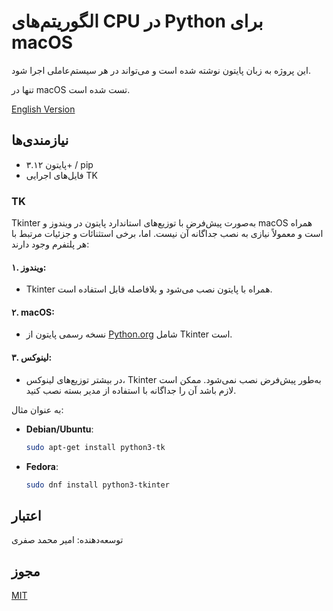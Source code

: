# الگوریتم‌های CPU در Python برای macOS

این پروژه به زبان پایتون نوشته شده است و می‌تواند در هر سیستم‌عاملی اجرا شود.

تنها در macOS تست شده است.

[English Version](README.md)

## نیازمندی‌ها

- پایتون ۳.۱۲+ / pip
- فایل‌های اجرایی TK

### TK

Tkinter به‌صورت پیش‌فرض با توزیع‌های استاندارد پایتون در ویندوز و macOS همراه است و معمولاً نیازی به نصب جداگانه آن نیست. اما، برخی استثنائات و جزئیات مرتبط با هر پلتفرم وجود دارند:

#### ۱. **ویندوز**:
   - Tkinter همراه با پایتون نصب می‌شود و بلافاصله قابل استفاده است.

#### ۲. **macOS**:
   - نسخه رسمی پایتون از [Python.org](https://www.python.org/) شامل Tkinter است.
  

#### ۳. **لینوکس**:
   - در بیشتر توزیع‌های لینوکس، Tkinter به‌طور پیش‌فرض نصب نمی‌شود. ممکن است لازم باشد آن را جداگانه با استفاده از مدیر بسته نصب کنید.

به عنوان مثال:
   - **Debian/Ubuntu**: 
     ```bash
     sudo apt-get install python3-tk
     ```
   - **Fedora**:
     ```bash
     sudo dnf install python3-tkinter
     ```

## اعتبار

توسعه‌دهنده: امیر محمد صفری

## مجوز

[MIT](LICENSE)
